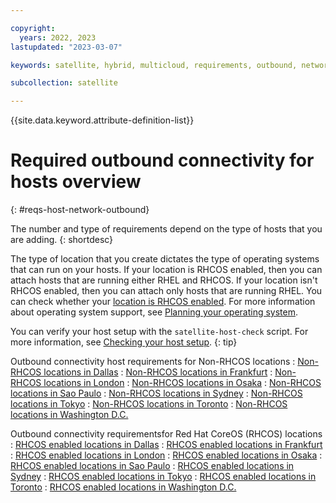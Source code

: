 ```yaml
---

copyright:
  years: 2022, 2023
lastupdated: "2023-03-07"

keywords: satellite, hybrid, multicloud, requirements, outbound, network, allowlist

subcollection: satellite

---
```


{{site.data.keyword.attribute-definition-list}}

# Required outbound connectivity for hosts overview
{: #reqs-host-network-outbound}

The number and type of requirements depend on the type of hosts that you are adding. 
{: shortdesc}

The type of location that you create dictates the type of operating systems that can run on your hosts. If your location is RHCOS enabled, then you can attach hosts that are running either RHEL and RHCOS. If your location isn't RHCOS enabled, then you can attach only hosts that are running RHEL. You can check whether your [location is RHCOS enabled](/docs/satellite?topic=satellite-locations#verify-coreos-location). For more information about operating system support, see [Planning your operating system](/docs/satellite?topic=satellite-infrastructure-plan#infras-plan-os).




You can verify your host setup with the `satellite-host-check` script. For more information, see [Checking your host setup](/docs/satellite?topic=satellite-host-network-check).
{: tip}

Outbound connectivity host requirements for Non-RHCOS locations
:    [Non-RHCOS locations in Dallas](/docs/satellite?topic=satellite-reqs-host-network-outbound-dal)
:    [Non-RHCOS locations in Frankfurt](/docs/satellite?topic=satellite-reqs-host-network-outbound-fra)
:    [Non-RHCOS locations in London](/docs/satellite?topic=satellite-reqs-host-network-outbound-lon)
:    [Non-RHCOS locations in Osaka](/docs/satellite?topic=satellite-reqs-host-network-outbound-osa)
:    [Non-RHCOS locations in Sao Paulo](/docs/satellite?topic=satellite-reqs-host-network-outbound-sao)
:    [Non-RHCOS locations in Sydney](/docs/satellite?topic=satellite-reqs-host-network-outbound-syd)
:    [Non-RHCOS locations in Tokyo](/docs/satellite?topic=satellite-reqs-host-network-outbound-tok)
:    [Non-RHCOS locations in Toronto](/docs/satellite?topic=satellite-reqs-host-network-outbound-tor)
:    [Non-RHCOS locations in Washington D.C.](/docs/satellite?topic=satellite-reqs-host-network-outbound-wdc)




Outbound connectivity requirementsfor Red Hat CoreOS (RHCOS) locations
:    [RHCOS enabled locations in Dallas](/docs/satellite?topic=satellite-reqs-host-rhcos-outbound-dal)
:    [RHCOS enabled locations in Frankfurt](/docs/satellite?topic=satellite-reqs-host-rhcos-outbound-fra)
:    [RHCOS enabled locations in London](/docs/satellite?topic=satellite-reqs-host-rhcos-outbound-lon)
:    [RHCOS enabled locations in Osaka](/docs/satellite?topic=satellite-reqs-host-rhcos-outbound-osa)
:    [RHCOS enabled locations in Sao Paulo](/docs/satellite?topic=satellite-reqs-host-rhcos-outbound-sao)
:    [RHCOS enabled locations in Sydney](/docs/satellite?topic=satellite-reqs-host-rhcos-outbound-syd)
:    [RHCOS enabled locations in Tokyo](/docs/satellite?topic=satellite-reqs-host-rhcos-outbound-tok)
:    [RHCOS enabled locations in Toronto](/docs/satellite?topic=satellite-reqs-host-rhcos-outbound-tor)
:    [RHCOS enabled locations in Washington D.C.](/docs/satellite?topic=satellite-reqs-host-rhcos-outbound-wdc)













